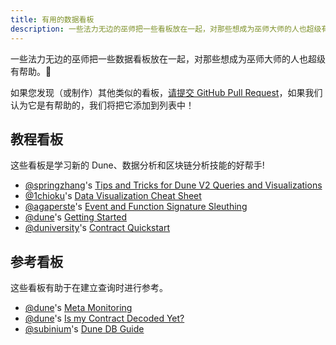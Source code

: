 ```yaml
---
title: 有用的数据看板
description: 一些法力无边的巫师把一些看板放在一起，对那些想成为巫师大师的人也超级有帮助。
---
```


一些法力无边的巫师把一些数据看板放在一起，对那些想成为巫师大师的人也超级有帮助。🧙

如果您发现（或制作）其他类似的看板，[请提交 GitHub Pull Request](https://github.com/duneanalytics/docs/edit/master/docs/入门/helpful-dashboards.md)，如果我们认为它是有帮助的，我们将把它添加到列表中！

## 教程看板

这些看板是学习新的 Dune、数据分析和区块链分析技能的好帮手!

- [@springzhang](https://dune.com/springzhang/)'s [Tips and Tricks for Dune V2 Queries and Visualizations](https://dune.com/springzhang/tips-and-tricks-for-query-and-visualization-in-v2-engine)
- [@1chioku](https://dune.com/1chioku)'s [Data Visualization Cheat Sheet](https://dune.com/1chioku/data-visualisation-cheat-sheet)
- [@agaperste](https://dune.com/agaperste)'s [Event and Function Signature Sleuthing](https://dune.com/agaperste/event-and-function-signature-sleuthing)
- [@dune](https://dune.com/dune)'s [Getting Started](https://dune.com/dune/get-started)
- [@duniversity](https://dune.com/duniversity)'s  [Contract Quickstart](https://dune.com/duniversity/contract-quickstart?contract_t761b2=0x7d2768de32b0b80b7a3454c06bdac94a69ddc7a9)

## 参考看板

这些看板有助于在建立查询时进行参考。

- [@dune](https://dune.com/dune)'s [Meta Monitoring](https://dune.com/dune/Meta-Monitoring)
- [@dune](https://dune.com/dune)'s [Is my Contract Decoded Yet?](https://dune.com/dune/is-my-contract-decoded-yet-v2)
- [@subinium](https://dune.com/subinium)'s [Dune DB Guide](https://dune.com/subinium/dune-db-guide)



